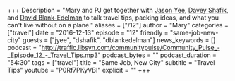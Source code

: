+++
Description = "Mary and PJ get together with [Jason Yee](http://twitter.com/gitbisect), [Davey Shafik](http://twitter.com/dshafik), and [David Blank-Edelman](http://twitter.com/otterbook) to talk travel tips, packing ideas, and what you can't live without on a plane."
aliases = ["/12"]
author = "Mary"
categories = ["travel"]
date = "2016-12-13"
episode = "12"
friendly = "same-job-new-city"
guests = ["jyee", "dshafik", "dblankedelman"]
news_keywords = []
podcast = "http://traffic.libsyn.com/communitypulse/Community_Pulse_-_Episode_12_-_Travel_Tips.mp3"
podcast_bytes = ""
podcast_duration = "54:30"
tags = ["travel"]
title = "Same Job, New City"
subtitle = "Travel Tips"
youtube = "P0Rf7PKyVBI"
explicit = ""
+++
